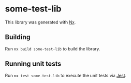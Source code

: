 # some-test-lib

This library was generated with [Nx](https://nx.dev).

## Building

Run `nx build some-test-lib` to build the library.

## Running unit tests

Run `nx test some-test-lib` to execute the unit tests via [Jest](https://jestjs.io).
